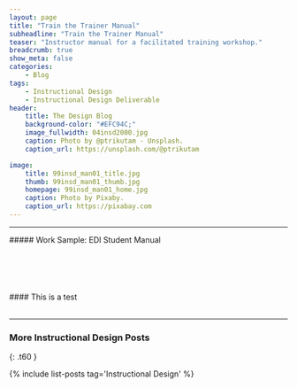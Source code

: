 ```yaml
---
layout: page
title: "Train the Trainer Manual"
subheadline: "Train the Trainer Manual"
teaser: "Instructor manual for a facilitated training workshop."
breadcrumb: true
show_meta: false
categories:
    - Blog
tags:
    - Instructional Design
    - Instructional Design Deliverable
header:
    title: The Design Blog
    background-color: "#EFC94C;"
    image_fullwidth: 04insd2000.jpg
    caption: Photo by @ptrikutam - Unsplash.
    caption_url: https://unsplash.com/@ptrikutam

image:
    title: 99insd_man01_title.jpg
    thumb: 99insd_man01_thumb.jpg
    homepage: 99insd_man01_home.jpg
    caption: Photo by Pixaby.
    caption_url: https://pixabay.com
---
```

<!--more-->
<hr>
##### Work Sample: EDI Student Manual
<br>

<!--Medium and Above-->
<div class="show-for-medium-up" markdown="1">
<img src="{{ site.urlimg }}99insd_man02_page_01.jpg" style="margin: 25px 0px 25px 0px" alt="">
</div>

<!--small-->

<div class="show-for-small-only" markdown="1">
#### This is a test
<img src="{{ site.urlimg }}99insd_man02_icon_brk.jpg" style="margin: 25px 0px 25px 0px" alt="">

<img src="{{ site.urlimg }}99insd_man02_icon_flp.jpg" style="margin: 25px 0px 25px 0px" alt="">

<img src="{{ site.urlimg }}99insd_man02_icon_qst.jpg" style="margin: 25px 0px 25px 0px" alt="">

<img src="{{ site.urlimg }}99insd_man02_icon_vid.jpg" style="margin: 25px 0px 25px 0px" alt="">

<img src="{{ site.urlimg }}99insd_man02_sld_07.JPG" style="margin: 25px 0px 25px 0px" alt="">
<img src="{{ site.urlimg }}99insd_man02_sld_08.JPG" style="margin: 25px 0px 25px 0px" alt="">
<img src="{{ site.urlimg }}99insd_man02_sld_09.JPG" style="margin: 25px 0px 25px 0px" alt="">
<img src="{{ site.urlimg }}99insd_man02_sld_10.JPG" style="margin: 25px 0px 25px 0px" alt="">
<img src="{{ site.urlimg }}99insd_man02_sld_11.JPG" style="margin: 25px 0px 25px 0px" alt="">
<img src="{{ site.urlimg }}99insd_man02_sld_12.JPG" style="margin: 25px 0px 25px 0px" alt="">
<img src="{{ site.urlimg }}99insd_man02_sld_13.JPG" style="margin: 25px 0px 25px 0px" alt="">
<img src="{{ site.urlimg }}99insd_man02_sld_14.JPG" style="margin: 25px 0px 25px 0px" alt="">
</div>

<br>

<hr>

### More Instructional Design Posts
{: .t60 }

{% include list-posts tag='Instructional Design' %}
